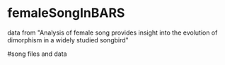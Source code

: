 # femaleSongInBARS
data from "Analysis of female song provides insight into the evolution of dimorphism in a widely studied songbird"

#song files and data 
